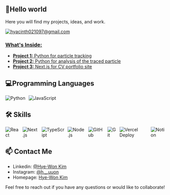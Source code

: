 ## 👋Hello world
Here you will find my projects, ideas, and work.

</div>

<a href="mailto:yeonpmdevelop@gmail.com">
<img src="https://img.shields.io/badge/hyacinth021097p@gmail.com-EA4335?style=for-the-badge&logo=gmail&logoColor=white" alt="hyacinth021097@gmail.com" />

### What's Inside:
- **Project 1:** Python for particle tracking
- **Project 2:** Python for analysis of the traced particle
- **Project 3:** [Next.js for CV portfolio site](https://kimhyewon.vercel.app/)

## 💻Programming Languages
<div style="display: flex; gap: 10px;">
<img src="https://img.shields.io/badge/Python-3776AB?style=for-the-badge&logo=python&logoColor=white" alt="Python" />
<img src="https://img.shields.io/badge/JavaScript-grey?style=for-the-badge&logo=javascript&logoColor=yellow" alt="JavaScript" />
</div>

## 🛠️ Skills
<div style="display: flex; gap: 10px;">
<img src="https://img.shields.io/badge/React-20232A?style=for-the-badge&logo=react&logoColor=61DAFB" alt="React" />
<img src="https://img.shields.io/badge/Next.js-000000?style=for-the-badge&logo=nextdotjs&logoColor=white" alt="Next.js" />
<img src="https://img.shields.io/badge/TypeScript-007ACC?style=for-the-badge&logo=typescript&logoColor=white" alt="TypeScript" />
<img src="https://img.shields.io/badge/Node.js-339933?style=for-the-badge&logo=nodedotjs&logoColor=white" alt="Node.js" />
<img src="https://img.shields.io/badge/GitHub-181717?style=for-the-badge&logo=github&logoColor=white" alt="GitHub" />
<img src="https://img.shields.io/badge/Git-F05032?style=for-the-badge&logo=git&logoColor=white" alt="Git" />  
<img src="https://img.shields.io/badge/vercel_deploy-000000?style=for-the-badge&logo=vercel&logoColor=white" alt="Vercel Deploy" />
<img src="https://img.shields.io/badge/Notion-000000?style=for-the-badge&logo=notion&logoColor=white" alt="Notion" />
</div>

## 📫 Contact Me
- Linkedin: [@Hye-Won Kim](https://www.linkedin.com/in/hye-won-kim-a441561ba/)
- Instagram: [@h._.uuon](https://www.instagram.com/h._.uuon/)
- Homepage: [Hye-Won Kim](https://kimhyewon.vercel.app/#contact)

Feel free to reach out if you have any questions or would like to collaborate!
